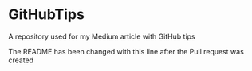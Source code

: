 # GitHubTips
A repository used for my Medium article with GitHub tips

The README has been changed with this line after 
the Pull request was created
